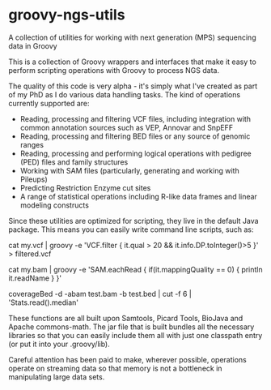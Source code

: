 groovy-ngs-utils
================

A collection of utilities for working with next generation (MPS) sequencing data in Groovy

This is a collection of Groovy wrappers and interfaces that make it easy to perform 
scripting operations with Groovy to process NGS data.

The quality of this code is very alpha - it's simply what I've created as part of my PhD as I
do various data handling tasks. The kind of operations currently supported are:

  * Reading, processing and filtering VCF files, including integration with common annotation sources such as VEP, Annovar and SnpEFF
  * Reading, processing and filtering BED files or any source of genomic ranges
  * Reading, processing and performing logical operations with pedigree (PED) files and family structures
  * Working with SAM files (particularly, generating and working with Pileups)
  * Predicting Restriction Enzyme cut sites
  * A range of statistical operations including R-like data frames and linear modeling constructs

Since these utilities are optimized for scripting, they live in the default Java package. This means you can 
easily write command line scripts, such as:

  cat my.vcf | groovy -e 'VCF.filter { it.qual > 20 && it.info.DP.toInteger()>5 }' > filtered.vcf

  cat my.bam | groovy -e 'SAM.eachRead { if(it.mappingQuality == 0) { println it.readName } }'
  
  coverageBed -d  -abam test.bam -b test.bed | cut -f 6 | 'Stats.read().median'
  
These functions are all built upon Samtools, Picard Tools, BioJava and Apache commons-math. The jar file that 
is built bundles all the necessary libraries so that you can easily include them all with just one
classpath entry (or put it into your .groovy/lib).

Careful attention has been paid to make, wherever possible, operations operate on streaming data so that
memory is not a bottleneck in manipulating large data sets.
